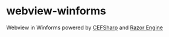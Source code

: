 # webview-winforms
Webview in Winforms powered by [CEFSharp](https://github.com/cefsharp/CefSharp) and [Razor Engine](https://antaris.github.io/RazorEngine/)


